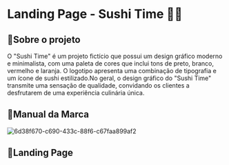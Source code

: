 # Landing Page - Sushi Time 🍣🥡

**<h2>🧡Sobre o projeto</h2>**
O "Sushi Time" é um projeto fictício que possui um design gráfico moderno e minimalista, com uma paleta de cores que inclui tons de preto, branco, vermelho e laranja. O logotipo apresenta uma combinação de tipografia e um ícone de sushi estilizado.No geral, o design gráfico do "Sushi Time" transmite uma sensação de qualidade, convidando os clientes a desfrutarem de uma experiência culinária única.

**<h2>📙Manual da Marca</h2>**
![6d38f670-c690-433c-88f6-c67faa899af2](https://github.com/amandaalbez/Landing-Page/assets/104281621/562fdef9-6b2c-448b-a289-ff6829e73f8f)

**<h2>📃Landing Page </h2>**

